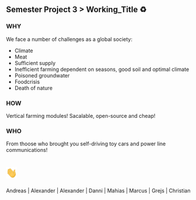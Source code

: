 ## Semester Project 3 > Working_Title :recycle:

### WHY

We face a number of challenges as a global society:
- Climate
- Meat
- Sufficient supply
- Inefficient farming dependent on seasons, good soil and optimal climate
- Poisoned groundwater
- Foodcrisis
- Death of nature

### HOW

Vertical farming modules! Sacalable, open-source and cheap!

### WHO

From thoose who brought you self-driving toy cars and power line communications! <h1><img src="https://raw.githubusercontent.com/ABSphreak/ABSphreak/master/gifs/Hi.gif" width="30px"></h1>

Andreas | Alexander | Alexander | Danni | Mahias | Marcus | Grejs | Christian
